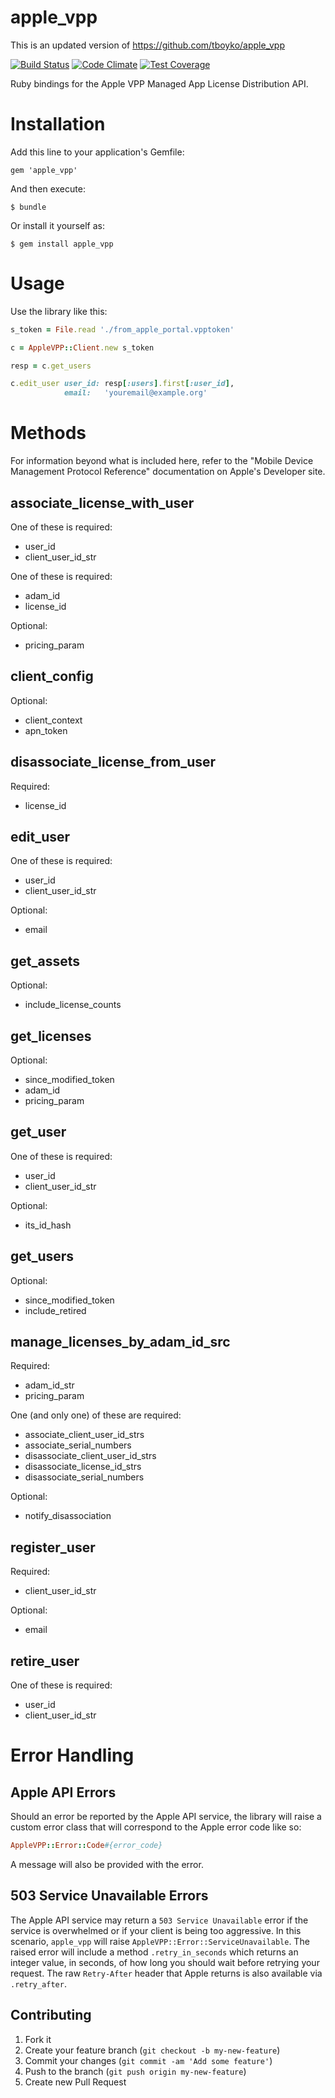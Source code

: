 apple_vpp
=========

This is an updated version of https://github.com/tboyko/apple_vpp

[![Build Status](https://drone.albertyw.com/api/badges/albertyw/apple_vpp/status.svg)](https://drone.albertyw.com/albertyw/apple_vpp)
[![Code Climate](https://codeclimate.com/github/albertyw/apple_vpp/badges/gpa.svg)](https://codeclimate.com/github/albertyw/apple_vpp)
[![Test Coverage](https://codeclimate.com/github/albertyw/apple_vpp/badges/coverage.svg)](https://codeclimate.com/github/albertyw/apple_vpp)

Ruby bindings for the Apple VPP Managed App License Distribution API.

# Installation

Add this line to your application's Gemfile:

    gem 'apple_vpp'

And then execute:

    $ bundle

Or install it yourself as:

    $ gem install apple_vpp

# Usage

Use the library like this:

```ruby
s_token = File.read './from_apple_portal.vpptoken'

c = AppleVPP::Client.new s_token

resp = c.get_users

c.edit_user user_id: resp[:users].first[:user_id],
            email:   'youremail@example.org'
```

# Methods

For information beyond what is included here, refer to the "Mobile Device Management Protocol Reference" documentation on Apple's Developer site.

## associate_license_with_user

One of these is required:

* user_id
* client_user_id_str

One of these is required:

* adam_id
* license_id

Optional:

* pricing_param

## client_config

Optional:

* client_context
* apn_token

## disassociate_license_from_user

Required:

* license_id

## edit_user

One of these is required:

* user_id
* client_user_id_str

Optional:

* email

## get_assets

Optional:

* include_license_counts

## get_licenses

Optional:

* since_modified_token
* adam_id
* pricing_param

## get_user

One of these is required:

* user_id
* client_user_id_str

Optional:

* its_id_hash

## get_users

Optional:

* since_modified_token
* include_retired

## manage_licenses_by_adam_id_src

Required:

* adam_id_str
* pricing_param

One (and only one) of these are required:

* associate_client_user_id_strs
* associate_serial_numbers
* disassociate_client_user_id_strs
* disassociate_license_id_strs
* disassociate_serial_numbers

Optional:

* notify_disassociation

## register_user

Required:

* client_user_id_str

Optional:

* email

## retire_user

One of these is required:

* user_id
* client_user_id_str

# Error Handling

## Apple API Errors

Should an error be reported by the Apple API service, the library will raise a custom error class that will correspond to the Apple error code like so:

```ruby
AppleVPP::Error::Code#{error_code}
```

A message will also be provided with the error.

## 503 Service Unavailable Errors

The Apple API service may return a `503 Service Unavailable` error if the service is overwhelmed or if your client is being too aggressive. In this scenario, `apple_vpp` will raise `AppleVPP::Error::ServiceUnavailable`. The raised error will include a method `.retry_in_seconds` which returns an integer value, in seconds, of how long you should wait before retrying your request. The raw `Retry-After` header that Apple returns is also available via `.retry_after`.


## Contributing

1. Fork it
2. Create your feature branch (`git checkout -b my-new-feature`)
3. Commit your changes (`git commit -am 'Add some feature'`)
4. Push to the branch (`git push origin my-new-feature`)
5. Create new Pull Request

